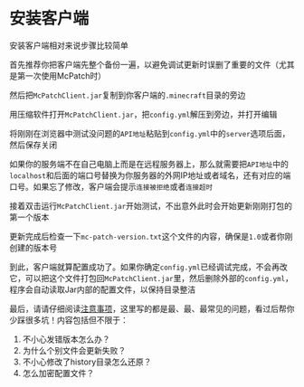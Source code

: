 # 安装客户端

安装客户端相对来说步骤比较简单

首先推荐你把客户端先整个备份一遍，以避免调试更新时误删了重要的文件（尤其是第一次使用McPatch时）

然后把`McPatchClient.jar`复制到你客户端的`.minecraft`目录的旁边

用压缩软件打开`McPatchClient.jar`，把`config.yml`解压到旁边，并打开编辑

将刚刚在浏览器中测试没问题的`API地址`粘贴到`config.yml`中的`server`选项后面，然后保存关闭

如果你的服务端不在自己电脑上而是在远程服务器上，那么就需要把`API地址`中的`localhost`和后面的端口号替换为你服务器的外网IP地址或者域名，还有对应的端口号。如果忘了修改，客户端会提示`连接被拒绝`或者`连接超时`

接着双击运行`McPatchClient.jar`开始测试，不出意外此时会开始更新刚刚打包的第一个版本

更新完成后检查一下`mc-patch-version.txt`这个文件的内容，确保是`1.0`或者你刚创建的版本号

到此，客户端就算配置成功了。如果你确定`config.yml`已经调试完成，不会再改它，可以把这个文件打包回`McPatchClient.jar`里，然后删除外部的`config.yml`，程序会自动读取Jar内部的配置文件，以保持目录整洁

最后，请请仔细阅读[注意事项](tutorial-notices.md)，这里写的都是最、最、最常见的问题，看过后帮你少踩很多坑！内容包括但不限于：

1. 不小心发错版本怎么办？
2. 为什么个别文件会更新失败？
3. 不小心修改了history目录怎么还原？
4. 怎么加密配置文件？
